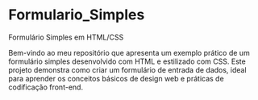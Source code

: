 # Formulario_Simples
Formulário Simples em HTML/CSS

Bem-vindo ao meu repositório que apresenta um exemplo prático de um formulário simples desenvolvido com HTML e estilizado com CSS. Este projeto demonstra como criar um formulário de entrada de dados, ideal para aprender os conceitos básicos de design web e práticas de codificação front-end.
